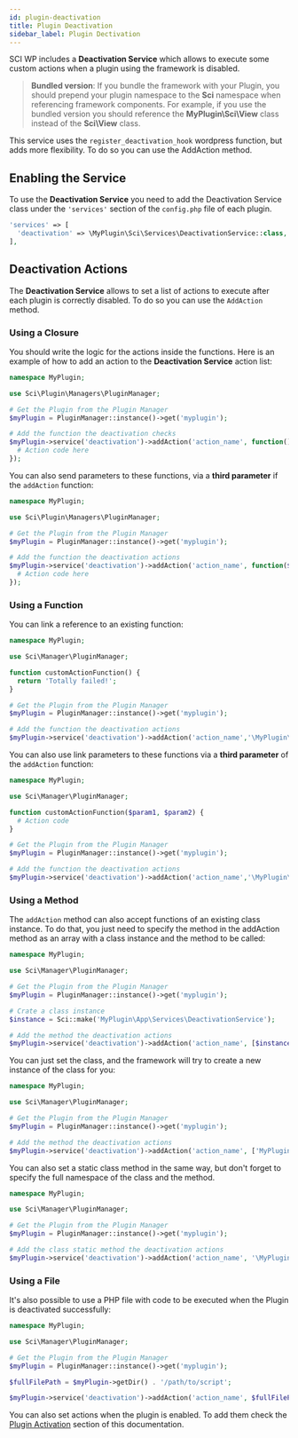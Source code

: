 ```yaml
---
id: plugin-deactivation
title: Plugin Deactivation
sidebar_label: Plugin Dectivation
---
```


SCI WP includes a **Deactivation Service** which allows to execute some custom actions when a plugin using the framework is disabled.

> **Bundled version**: If you bundle the framework with your Plugin,
> you should prepend your plugin namespace to the **Sci** namespace when referencing framework components.
> For example, if you use the bundled version you should reference the **MyPlugin\Sci\View** class instead of the **Sci\View** class.

This service uses the `register_deactivation_hook` wordpress function, but adds more flexibility. To do so you can use the AddAction method.

## Enabling the Service

To use the **Deactivation Service** you need to add the Deactivation Service class under the `'services'` section of the `config.php` file of each plugin.

```php
'services' => [
  'deactivation' => \MyPlugin\Sci\Services\DeactivationService::class,
],
```

## Deactivation Actions

The **Deactivation Service** allows to set a list of actions to execute after each plugin is correctly disabled. To do so you can use the `AddAction` method.

### Using a Closure

You should write the logic for the actions inside the functions. Here is an example of how to add an action to the **Deactivation Service** action list:

```php
namespace MyPlugin;

use Sci\Plugin\Managers\PluginManager;

# Get the Plugin from the Plugin Manager
$myPlugin = PluginManager::instance()->get('myplugin');

# Add the function the deactivation checks
$myPlugin->service('deactivation')->addAction('action_name', function() {
  # Action code here
});
```

You can also send parameters to these functions, via a **third parameter** if the `addAction` function:


```php
namespace MyPlugin;

use Sci\Plugin\Managers\PluginManager;

# Get the Plugin from the Plugin Manager
$myPlugin = PluginManager::instance()->get('myplugin');

# Add the function the deactivation actions
$myPlugin->service('deactivation')->addAction('action_name', function($param1 = 'value1', $param2 = 'value2') {
  # Action code here
});

```


### Using a Function

You can link a reference to an existing function:

```php
namespace MyPlugin;

use Sci\Manager\PluginManager;

function customActionFunction() {
  return 'Totally failed!';
}

# Get the Plugin from the Plugin Manager
$myPlugin = PluginManager::instance()->get('myplugin');

# Add the function the deactivation actions
$myPlugin->service('deactivation')->addAction('action_name','\MyPlugin\customActionFunction');
```

You can also use link parameters to these functions via a **third parameter** of the `addAction` function:

```php
namespace MyPlugin;

use Sci\Manager\PluginManager;

function customActionFunction($param1, $param2) {
  # Action code
}

# Get the Plugin from the Plugin Manager
$myPlugin = PluginManager::instance()->get('myplugin');

# Add the function the deactivation actions
$myPlugin->service('deactivation')->addAction('action_name','\MyPlugin\customActionFunction', ['value1', 'value2']);
```

### Using a Method


The `addAction` method can also accept functions of an existing class instance. To do that, you just need to specify the method in the addAction method as an array with a class instance and the method to be called:


```php
namespace MyPlugin;

use Sci\Manager\PluginManager;

# Get the Plugin from the Plugin Manager
$myPlugin = PluginManager::instance()->get('myplugin');

# Crate a class instance
$instance = Sci::make('MyPlugin\App\Services\DeactivationService');

# Add the method the deactivation actions
$myPlugin->service('deactivation')->addAction('action_name', [$instance, 'method'], [$param1, $param2]);
```

You can just set the class, and the framework will try to create a new instance of the class for you:

```php
namespace MyPlugin;

use Sci\Manager\PluginManager;

# Get the Plugin from the Plugin Manager
$myPlugin = PluginManager::instance()->get('myplugin');

# Add the method the deactivation actions
$myPlugin->service('deactivation')->addAction('action_name', ['MyPlugin\App\Services\DeactivationService', 'method'], [$param1, $param2]);
```


You can also set a static class method in the same way, but don't forget to specify the full namespace of the class and the method.

```php
namespace MyPlugin;

use Sci\Manager\PluginManager;

# Get the Plugin from the Plugin Manager
$myPlugin = PluginManager::instance()->get('myplugin');

# Add the class static method the deactivation actions
$myPlugin->service('deactivation')->addAction('action_name', '\MyPlugin\DeactivationChecker::method', [$param1, $param2]);
```

### Using a File
It's also possible to use a PHP file with code to be executed when the Plugin is deactivated successfully:

```php
namespace MyPlugin;

use Sci\Manager\PluginManager;

# Get the Plugin from the Plugin Manager
$myPlugin = PluginManager::instance()->get('myplugin');

$fullFilePath = $myPlugin->getDir() . '/path/to/script';

$myPlugin->service('deactivation')->addAction('action_name', $fullFilePath);
```

You can also set actions when the plugin is enabled. To add them check the [Plugin Activation](/docs/plugin-activation) section of this documentation.